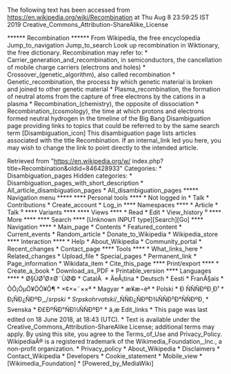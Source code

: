The following text has been accessed from https://en.wikipedia.org/wiki/Recombination at Thu Aug 8 23:59:25 IST 2019
Creative_Commons_Attribution-ShareAlike_License




















****** Recombination ******
From Wikipedia, the free encyclopedia
Jump_to_navigation Jump_to_search
 Look up recombination in Wiktionary, the free dictionary.
Recombination may refer to:
    * Carrier_generation_and_recombination, in semiconductors, the cancellation
      of mobile charge carriers (electrons and holes)
    * Crossover_(genetic_algorithm), also called recombination
    * Genetic_recombination, the process by which genetic material is broken
      and joined to other genetic material
    * Plasma_recombination, the formation of neutral atoms from the capture of
      free electrons by the cations in a plasma
    * Recombination_(chemistry), the opposite of dissociation
    * Recombination_(cosmology), the time at which protons and electrons formed
      neutral hydrogen in the timeline of the Big Bang
                      Disambiguation page providing links to topics that could
                      be referred to by the same search term
[Disambiguation_icon] This disambiguation page lists articles associated with
                      the title Recombination.
                      If an internal_link led you here, you may wish to change
                      the link to point directly to the intended article.

Retrieved from "https://en.wikipedia.org/w/
index.php?title=Recombination&oldid=846428933"
Categories:
    * Disambiguation_pages
Hidden categories:
    * Disambiguation_pages_with_short_description
    * All_article_disambiguation_pages
    * All_disambiguation_pages
***** Navigation menu *****
**** Personal tools ****
    * Not logged in
    * Talk
    * Contributions
    * Create_account
    * Log_in
**** Namespaces ****
    * Article
    * Talk
⁰
**** Variants ****
**** Views ****
    * Read
    * Edit
    * View_history
⁰
**** More ****
**** Search ****
[Unknown INPUT type][Search][Go]
**** Navigation ****
    * Main_page
    * Contents
    * Featured_content
    * Current_events
    * Random_article
    * Donate_to_Wikipedia
    * Wikipedia_store
**** Interaction ****
    * Help
    * About_Wikipedia
    * Community_portal
    * Recent_changes
    * Contact_page
**** Tools ****
    * What_links_here
    * Related_changes
    * Upload_file
    * Special_pages
    * Permanent_link
    * Page_information
    * Wikidata_item
    * Cite_this_page
**** Print/export ****
    * Create_a_book
    * Download_as_PDF
    * Printable_version
**** Languages ****
    * Ø§ÙØ¹Ø±Ø¨ÙØ©
    * CatalÃ 
    * ÄeÅ¡tina
    * Deutsch
    * Eesti
    * FranÃ§ais
    * ÕÕ¡ÕµÕ¥ÖÕ¥Õ¶
    * ×¢××¨××ª
    * Magyar
    * æ¥æ¬èª
    * Polski
    * Ð ÑÑÑÐºÐ¸Ð¹
    * Ð¡ÑÐ¿ÑÐºÐ¸_/_srpski
    * Srpskohrvatski_/_ÑÑÐ¿ÑÐºÐ¾ÑÑÐ²Ð°ÑÑÐºÐ¸
    * Svenska
    * Ð£ÐºÑÐ°ÑÐ½ÑÑÐºÐ°
    * ä¸­æ
Edit_links
    * This page was last edited on 18 June 2018, at 18:43 (UTC).
    * Text is available under the Creative_Commons_Attribution-ShareAlike
      License; additional terms may apply. By using this site, you agree to the
      Terms_of_Use and Privacy_Policy. WikipediaÂ® is a registered trademark of
      the Wikimedia_Foundation,_Inc., a non-profit organization.
    * Privacy_policy
    * About_Wikipedia
    * Disclaimers
    * Contact_Wikipedia
    * Developers
    * Cookie_statement
    * Mobile_view
    * [Wikimedia_Foundation]
    * [Powered_by_MediaWiki]
